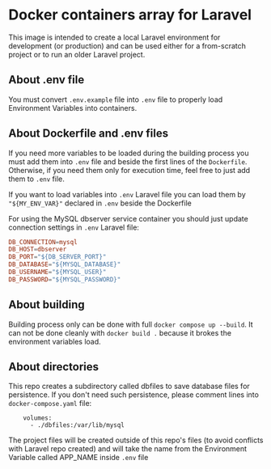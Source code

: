 # Docker containers array for Laravel
This image is intended to create a local Laravel environment for development (or production) and can be used either for a from-scratch project or to run an older Laravel project.

## About .env file
You must convert `.env.example` file into `.env` file to properly load Environment Variables into containers.

## About Dockerfile and .env files
If you need more variables to be loaded during the building process you must add them into `.env` file and beside the first lines of the `Dockerfile`. Otherwise, if you need them only for execution time, feel free to just add them to `.env` file.

If you want to load variables into `.env` Laravel file you can load them by `"${MY_ENV_VAR}"` declared in `.env` beside the Dockerfile

For using the MySQL dbserver service container you should just update connection settings in `.env` Laravel file:
```conf
DB_CONNECTION=mysql
DB_HOST=dbserver
DB_PORT="${DB_SERVER_PORT}"
DB_DATABASE="${MYSQL_DATABASE}"
DB_USERNAME="${MYSQL_USER}"
DB_PASSWORD="${MYSQL_PASSWORD}"
```

## About building
Building process only can be done with full `docker compose up --build`. It can not be done cleanly with `docker build .` because it brokes the environment variables load.

## About directories
This repo creates a subdirectory called dbfiles to save database files for persistence. If you don't need such persistence, please comment lines into `docker-compose.yaml` file:
```
    volumes:
      - ./dbfiles:/var/lib/mysql
```

The project files will be created outside of this repo's files (to avoid conflicts with Laravel repo created) and will take the name from the Environment Variable called APP_NAME inside `.env` file